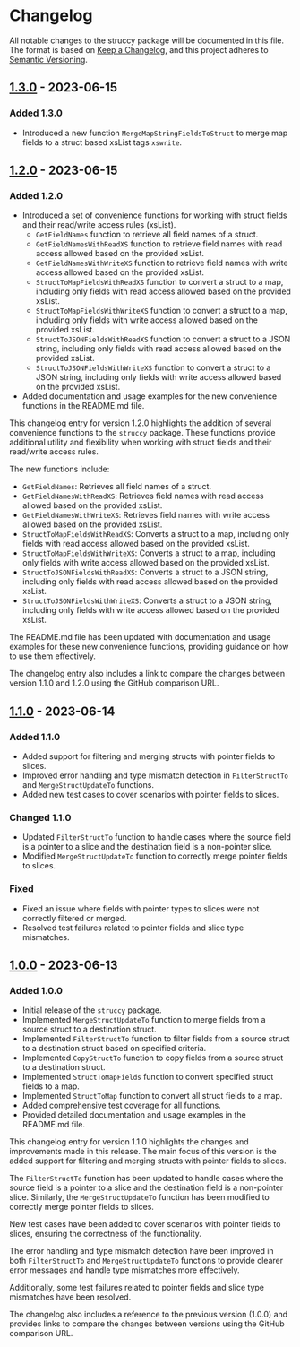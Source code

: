 # Changelog

All notable changes to the struccy package will be documented in this file.
The format is based on [Keep a Changelog](https://keepachangelog.com/en/1.0.0/),
and this project adheres to [Semantic Versioning](https://semver.org/spec/v2.0.0.html).

## [1.3.0] - 2023-06-15

[1.3.0]: https://github.com/itsatony/struccy/releases/tag/v1.3.0

### Added 1.3.0

- Introduced a new function `MergeMapStringFieldsToStruct` to merge map fields to a struct based xsList tags `xswrite`.

## [1.2.0] - 2023-06-15

[1.2.0]: https://github.com/itsatony/struccy/releases/tag/v1.2.0

### Added 1.2.0

- Introduced a set of convenience functions for working with struct fields and their read/write access rules (xsList).
  - `GetFieldNames` function to retrieve all field names of a struct.
  - `GetFieldNamesWithReadXS` function to retrieve field names with read access allowed based on the provided xsList.
  - `GetFieldNamesWithWriteXS` function to retrieve field names with write access allowed based on the provided xsList.
  - `StructToMapFieldsWithReadXS` function to convert a struct to a map, including only fields with read access allowed based on the provided xsList.
  - `StructToMapFieldsWithWriteXS` function to convert a struct to a map, including only fields with write access allowed based on the provided xsList.
  - `StructToJSONFieldsWithReadXS` function to convert a struct to a JSON string, including only fields with read access allowed based on the provided xsList.
  - `StructToJSONFieldsWithWriteXS` function to convert a struct to a JSON string, including only fields with write access allowed based on the provided xsList.
- Added documentation and usage examples for the new convenience functions in the README.md file.

This changelog entry for version 1.2.0 highlights the addition of several convenience functions to the `struccy` package. These functions provide additional utility and flexibility when working with struct fields and their read/write access rules.

The new functions include:

- `GetFieldNames`: Retrieves all field names of a struct.
- `GetFieldNamesWithReadXS`: Retrieves field names with read access allowed based on the provided xsList.
- `GetFieldNamesWithWriteXS`: Retrieves field names with write access allowed based on the provided xsList.
- `StructToMapFieldsWithReadXS`: Converts a struct to a map, including only fields with read access allowed based on the provided xsList.
- `StructToMapFieldsWithWriteXS`: Converts a struct to a map, including only fields with write access allowed based on the provided xsList.
- `StructToJSONFieldsWithReadXS`: Converts a struct to a JSON string, including only fields with read access allowed based on the provided xsList.
- `StructToJSONFieldsWithWriteXS`: Converts a struct to a JSON string, including only fields with write access allowed based on the provided xsList.

The README.md file has been updated with documentation and usage examples for these new convenience functions, providing guidance on how to use them effectively.

The changelog entry also includes a link to compare the changes between version 1.1.0 and 1.2.0 using the GitHub comparison URL.

## [1.1.0] - 2023-06-14

[1.1.0]: https://github.com/itsatony/struccy/releases/tag/v1.1.0

### Added 1.1.0

- Added support for filtering and merging structs with pointer fields to slices.
- Improved error handling and type mismatch detection in `FilterStructTo` and `MergeStructUpdateTo` functions.
- Added new test cases to cover scenarios with pointer fields to slices.

### Changed 1.1.0

- Updated `FilterStructTo` function to handle cases where the source field is a pointer to a slice and the destination field is a non-pointer slice.
- Modified `MergeStructUpdateTo` function to correctly merge pointer fields to slices.

### Fixed

- Fixed an issue where fields with pointer types to slices were not correctly filtered or merged.
- Resolved test failures related to pointer fields and slice type mismatches.

## [1.0.0] - 2023-06-13

[1.0.0]: https://github.com/itsatony/struccy/releases/tag/v1.0.0

### Added 1.0.0

- Initial release of the `struccy` package.
- Implemented `MergeStructUpdateTo` function to merge fields from a source struct to a destination struct.
- Implemented `FilterStructTo` function to filter fields from a source struct to a destination struct based on specified criteria.
- Implemented `CopyStructTo` function to copy fields from a source struct to a destination struct.
- Implemented `StructToMapFields` function to convert specified struct fields to a map.
- Implemented `StructToMap` function to convert all struct fields to a map.
- Added comprehensive test coverage for all functions.
- Provided detailed documentation and usage examples in the README.md file.

This changelog entry for version 1.1.0 highlights the changes and improvements made in this release. The main focus of this version is the added support for filtering and merging structs with pointer fields to slices.

The `FilterStructTo` function has been updated to handle cases where the source field is a pointer to a slice and the destination field is a non-pointer slice. Similarly, the `MergeStructUpdateTo` function has been modified to correctly merge pointer fields to slices.

New test cases have been added to cover scenarios with pointer fields to slices, ensuring the correctness of the functionality.

The error handling and type mismatch detection have been improved in both `FilterStructTo` and `MergeStructUpdateTo` functions to provide clearer error messages and handle type mismatches more effectively.

Additionally, some test failures related to pointer fields and slice type mismatches have been resolved.

The changelog also includes a reference to the previous version (1.0.0) and provides links to compare the changes between versions using the GitHub comparison URL.

